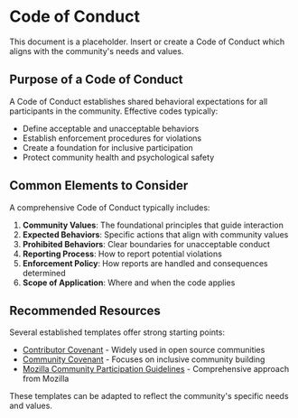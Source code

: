 # Code of Conduct

This document is a placeholder. Insert or create a Code of Conduct which aligns with the community's needs and values.

## Purpose of a Code of Conduct

A Code of Conduct establishes shared behavioral expectations for all participants in the community. Effective codes typically:

- Define acceptable and unacceptable behaviors
- Establish enforcement procedures for violations
- Create a foundation for inclusive participation
- Protect community health and psychological safety

## Common Elements to Consider

A comprehensive Code of Conduct typically includes:

1. **Community Values**: The foundational principles that guide interaction
2. **Expected Behaviors**: Specific actions that align with community values
3. **Prohibited Behaviors**: Clear boundaries for unacceptable conduct
4. **Reporting Process**: How to report potential violations
5. **Enforcement Policy**: How reports are handled and consequences determined
6. **Scope of Application**: Where and when the code applies

## Recommended Resources

Several established templates offer strong starting points:

- [Contributor Covenant](https://www.contributor-covenant.org/) - Widely used in open source communities
- [Community Covenant](https://community-covenant.net/) - Focuses on inclusive community building
- [Mozilla Community Participation Guidelines](https://www.mozilla.org/en-US/about/governance/policies/participation/) - Comprehensive approach from Mozilla

These templates can be adapted to reflect the community's specific needs and values.